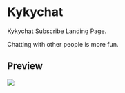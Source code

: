 # Kykychat

Kykychat Subscribe Landing Page.

Chatting with other people is more fun.

## Preview

<img src="https://cdn.dribbble.com/users/2709992/screenshots/16330878/media/d66fa3bd3c7a3ffb900329ce5c59eef8.png">